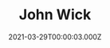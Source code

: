 ---
title: "John Wick"
year: 2014
date: 2021-03-29T00:00:03.000Z
permalink: /almanac/movies/2021-03-29-john-wick/index.html
link: https://letterboxd.com/rknightuk/film/john-wick/2/
rating: 3
---